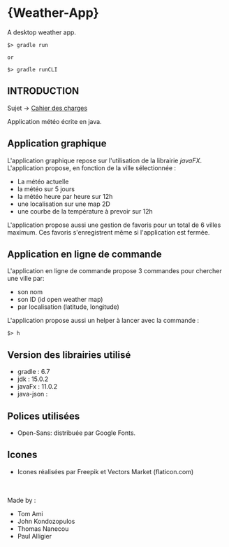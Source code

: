 
# {Weather-App}  

A desktop weather app.  

```
$> gradle run

or 

$> gradle runCLI
```

## INTRODUCTION

Sujet ->  [Cahier des charges](/cahier_charges.pdf)

Application météo écrite en java. <br>


## Application graphique

L'application graphique repose sur l'utilisation de la librairie *javaFX*.<br>
L'application propose, en fonction de la ville sélectionnée :
- La météo actuelle 
- la météo sur 5 jours
- la météo heure par heure sur 12h
- une localisation sur une map 2D
- une courbe de la température à prevoir sur 12h

L'application propose aussi une gestion de favoris pour un total de 6 villes maximum.
Ces favoris s'enregistrent même si l'application est fermée.

## Application en ligne de commande

L'application en ligne de commande propose 3 commandes pour chercher une ville par:
- son nom
- son ID (id open weather map)
- par localisation (latitude, longitude)

L'application propose aussi un helper à lancer avec la commande :
```
$> h 
```

## Version des librairies utilisé

- gradle : 6.7 
- jdk : 15.0.2
- javaFx : 11.0.2
- java-json :

## Polices utilisées
- Open-Sans:  distribuée par Google Fonts.

## Icones
- Icones réalisées par Freepik et Vectors Market (flaticon.com)

<br><br>
Made by :
- Tom Ami
- John Kondozopulos
- Thomas Nanecou
- Paul Alligier 
 
